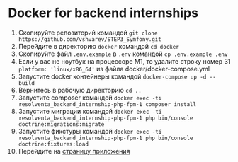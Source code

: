 # Docker for backend internships

1. Скопируйте репозиторий командой `git clone https://github.com/vshvarev/STEP3_Symfony.git`
2. Перейдите в директорию `docker` командой `cd docker`
3. Скопируйте файл `.env.example` в `.env` командой `cp .env.example .env`
4. Если у вас не ноутбук на процессоре М1, то удалите строку номер 31  `platform: 'linux/x86_64'` из файла docker/docker-compose.yml
5. Запустите docker контейнеры командой `docker-compose up -d --build`
6. Вернитесь в рабочую директорию `cd ..`
7. Запустите composer командой `docker exec -ti resolventa_backend_internship-php-fpm-1 composer install`
8. Запустите миграции командой `docker exec -ti resolventa_backend_internship-php-fpm-1 php bin/console doctrine:migrations:migrate`
9. Запустите фикстуры командой `docker exec -ti resolventa_backend_internship-php-fpm-1 php bin/console doctrine:fixtures:load`
10. Перейдите на [страницу приложения](http://localhost/movie)
